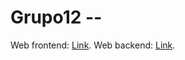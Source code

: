 # Grupo12 --

Web frontend: [Link](https://grupo12.proyecto2023.linti.unlp.edu.ar/).
Web backend: [Link](https://admin-grupo12.proyecto2023.linti.unlp.edu.ar/).
